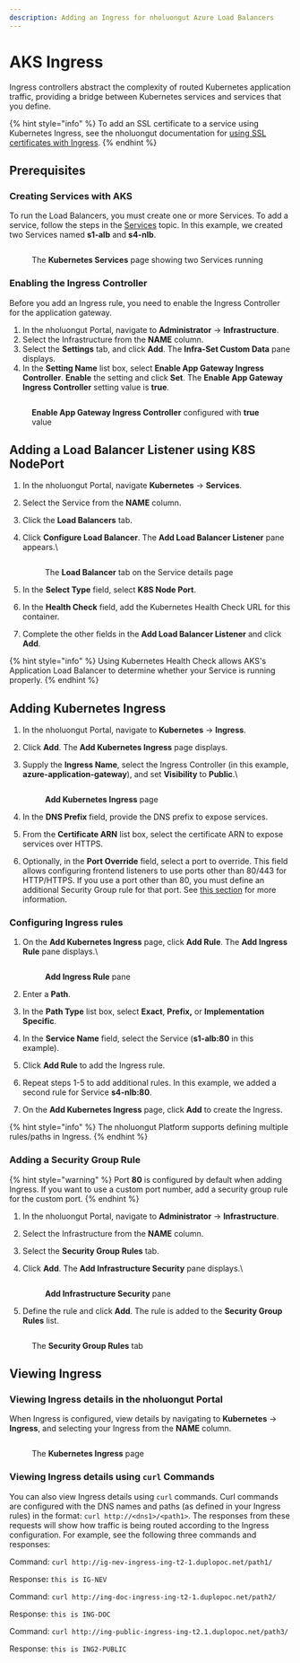 ```yaml
---
description: Adding an Ingress for nholuongut Azure Load Balancers
---
```


# AKS Ingress

Ingress controllers abstract the complexity of routed Kubernetes application traffic, providing a bridge between Kubernetes services and services that you define.

{% hint style="info" %}
To add an SSL certificate to a service using Kubernetes Ingress, see the nholuongut documentation for [using SSL certificates with Ingress](https://docs.nholuongut.com/docs/overview-2/prerequisites/import-ssl-certificates).
{% endhint %}

## Prerequisites

### Creating Services with AKS

To run the Load Balancers, you must create one or more Services. To add a service, follow the steps in the [Services](../../../overview-2/azure-services/containers-and-services/#adding-a-nholuongut-service) topic. In this example, we created two Services named **s1-alb** and **s4-nlb**.&#x20;

<figure><img src="../../../.gitbook/assets/services patched (1).png" alt=""><figcaption><p>The <strong>Kubernetes Services</strong> page showing two Services running </p></figcaption></figure>

### Enabling the Ingress Controller

Before you add an Ingress rule, you need to enable the Ingress Controller for the application gateway.

1. In the nholuongut Portal, navigate to **Administrator** -> **Infrastructure**.
2. Select the Infrastructure from the **NAME** column.
3. Select the **Settings** tab, and click **Add**. The **Infra-Set Custom Data** pane displays.
4. In the **Setting Name** list box, select **Enable App Gateway Ingress Controller**. **Enable** the setting and click **Set**. The **Enable App Gateway Ingress Controller** setting value is **true**.

<figure><img src="../../../.gitbook/assets/Azure_Ingress_1.png" alt=""><figcaption><p><strong>Enable App Gateway Ingress Controller</strong> configured with <strong>true</strong> value</p></figcaption></figure>

## Adding a Load Balancer Listener using K8S NodePort

1. In the nholuongut Portal, navigate **Kubernetes** -> **Services**.
2. Select the Service from the **NAME** column.
3. Click the **Load Balancers** tab.
4.  Click **Configure Load Balancer**. The **Add Load Balancer Listener** pane appears.\


    <figure><img src="../../../.gitbook/assets/configure LB.png" alt=""><figcaption><p>The <strong>Load Balancer</strong> tab on the Service details page</p></figcaption></figure>
5. In the **Select Type** field, select **K8S Node Port**.&#x20;
6. In the **Health Check** field, add the Kubernetes Health Check URL for this container.&#x20;
7. Complete the other fields in the **Add Load Balancer Listener** and click **Add**.

{% hint style="info" %}
Using Kubernetes Health Check allows AKS's Application Load Balancer to determine whether your Service is running properly.&#x20;
{% endhint %}

## Adding Kubernetes Ingress

1. In the nholuongut Portal, navigate to **Kubernetes** -> **Ingress**.
2. Click **Add**. The **Add Kubernetes Ingress** page displays.
3.  Supply the **Ingress Name**, select the Ingress Controller (in this example, **azure-application-gateway**), and set **Visibility** to **Public**.\


    <figure><img src="../../../.gitbook/assets/myingress.png" alt=""><figcaption><p><strong>Add Kubernetes Ingress</strong> page</p></figcaption></figure>
4. In the **DNS Prefix** field, provide the DNS prefix to expose services.
5. From the **Certificate ARN** list box, select the certificate ARN to expose services over HTTPS.
6. Optionally, in the **Port Override** field, select a port to override. This field allows configuring frontend listeners to use ports other than 80/443 for HTTP/HTTPS. If you use a port other than 80, you must define an additional Security Group rule for that port. See [this section](./#adding-a-security-group-rule-for-a-port-value-other-than-80) for more information.

### Configuring Ingress rules

1.  On the **Add Kubernetes Ingress** page, click **Add Rule**. The **Add Ingress Rule** pane displays.\


    <div align="left"><figure><img src="../../../.gitbook/assets/AKS_Ingress_add_ALB.png" alt=""><figcaption><p><strong>Add Ingress Rule</strong> pane</p></figcaption></figure></div>
2. Enter a **Path**.
3. In the **Path Type** list box, select **Exact**, **Prefix,** or **Implementation Specific**.
4. In the **Service Name** field, select the Service (**s1-alb:80** in this example).&#x20;
5. Click **Add Rule** to add the Ingress rule.
6. Repeat steps 1-5 to add additional rules. In this example, we added a second rule for Service **s4-nlb:80**.
7. On the **Add Kubernetes Ingress** page, click **Add** to create the Ingress.

{% hint style="info" %}
The nholuongut Platform supports defining multiple rules/paths in Ingress.
{% endhint %}

### Adding a Security Group Rule

{% hint style="warning" %}
Port **80** is configured by default when adding Ingress. If you want to use a custom port number, add a security group rule for the custom port.&#x20;
{% endhint %}

1. In the nholuongut Portal, navigate to **Administrator** -> **Infrastructure**.
2. Select the Infrastructure from the **NAME** column.
3. Select the **Security Group Rules** tab.&#x20;
4.  Click **Add**. The **Add Infrastructure Security** pane displays.\


    <div align="left"><figure><img src="../../../.gitbook/assets/addazuresc.png" alt=""><figcaption><p><strong>Add Infrastructure Security</strong> pane</p></figcaption></figure></div>
5. Define the rule and click **Add**. The rule is added to the **Security Group Rules** list.

<figure><img src="../../../.gitbook/assets/addazuresc2.png" alt=""><figcaption><p>The <strong>Security Group Rules</strong> tab</p></figcaption></figure>

## Viewing Ingress

### Viewing Ingress details in the nholuongut Portal

When Ingress is configured, view details by navigating to **Kubernetes** -> **Ingress**, and selecting your Ingress from the **NAME** column.

<figure><img src="../../../.gitbook/assets/ingress patched.png" alt=""><figcaption><p>The <strong>Kubernetes Ingress</strong> page</p></figcaption></figure>

### Viewing Ingress details using `curl` Commands

You can also view Ingress details using `curl` commands. Curl commands are configured with the DNS names and paths (as defined in your Ingress rules) in the format: `curl http://<dns1>/<path1>`. The responses from these requests will show how traffic is being routed according to the Ingress configuration. For example, see the following three commands and responses:

Command: `curl http://ig-nev-ingress-ing-t2-1.duplopoc.net/path1/`

Respons&#x65;**:** `this is IG-NEV`

Command: `curl http://ing-doc-ingress-ing-t2-1.duplopoc.net/path2/`

Response: `this is ING-DOC`

Command: `curl http://ing-public-ingress-ing-t2.1.duplopoc.net/path3/`

Response: `this is ING2-PUBLIC`
